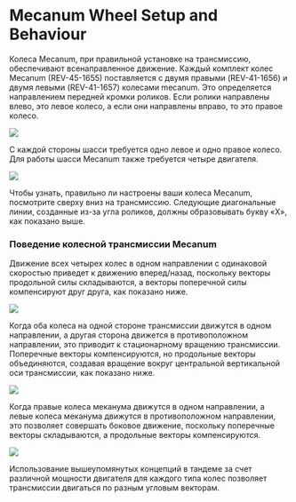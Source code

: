 # Mecanum Wheel Setup and Behaviour

Колеса Mecanum, при правильной установке на трансмиссию, обеспечивают всенаправленное движение. Каждый комплект колес Mecanum (REV-45-1655) поставляется с двумя правыми (REV-41-1656) и двумя левыми (REV-41-1657) колесами mecanum. Это определяется направлением передней кромки роликов. Если ролики направлены влево, это левое колесо, а если они направлены вправо, то это правое колесо.

![](https://2589213514-files.gitbook.io/\~/files/v0/b/gitbook-legacy-files/o/assets%2F-M5yw0n8IneF5-9ybLjT%2F-MEdFLXTiGafr6U3r\_25%2F-MEdOvGHyh9ZFSpewGH\_%2Fview%204.svg?alt=media\&token=af5e84d5-96f5-458a-b8f5-b73c7075eb97)

С каждой стороны шасси требуется одно левое и одно правое колесо. Для работы шасси Mecanum также требуется четыре двигателя.‌

![](https://2589213514-files.gitbook.io/\~/files/v0/b/gitbook-legacy-files/o/assets%2F-M5yw0n8IneF5-9ybLjT%2F-MGAlk3hA20qNrkaOKFl%2F-MGEhbw8k2D2JwY4u7qV%2FMVD\_Top%20-%20Arrows\_GB.svg?alt=media\&token=f4ef8a55-e246-4df0-8c6b-279ea88b5fa5)

Чтобы узнать, правильно ли настроены ваши колеса Mecanum, посмотрите сверху вниз на трансмиссию. Следующие диагональные линии, созданные из-за угла роликов, должны образовывать букву «X», как показано выше.‌

### Поведение колесной трансмиссии Mecanum

&#x20;Движение всех четырех колес в одном направлении с одинаковой скоростью приведет к движению вперед/назад, поскольку векторы продольной силы складываются, а векторы поперечной силы компенсируют друг друга, как показано ниже.‌

![](https://2589213514-files.gitbook.io/\~/files/v0/b/gitbook-legacy-files/o/assets%2F-M5yw0n8IneF5-9ybLjT%2F-MGAlk3hA20qNrkaOKFl%2F-MGElkhKXVl-5E9PyleO%2FMVD\_Forward\_Reverse\_GB%20REDo.svg?alt=media\&token=40fe8463-8f23-4136-a639-99bf049a1577)

Когда оба колеса на одной стороне трансмиссии движутся в одном направлении, а другая сторона движется в противоположном направлении, это приводит к стационарному вращению трансмиссии. Поперечные векторы компенсируются, но продольные векторы объединяются, создавая вращение вокруг центральной вертикальной оси трансмиссии, как показано ниже.‌

![](https://2589213514-files.gitbook.io/\~/files/v0/b/gitbook-legacy-files/o/assets%2F-M5yw0n8IneF5-9ybLjT%2F-MGAlk3hA20qNrkaOKFl%2F-MGElp8x9TzAzBG5F\_NH%2FMVD\_Spin\_GB%20Redo.svg?alt=media\&token=6877456d-f1c9-4ec9-af3d-e1582c81abe2)

Когда правые колеса меканума движутся в одном направлении, а левые колеса меканума движутся в противоположном направлении, это позволяет совершать боковое движение, поскольку поперечные векторы складываются, а продольные векторы компенсируются.‌

![](https://2589213514-files.gitbook.io/\~/files/v0/b/gitbook-legacy-files/o/assets%2F-M5yw0n8IneF5-9ybLjT%2F-MGAlk3hA20qNrkaOKFl%2F-MGEo9JBskv1dec5kwjH%2FMVD\_Strafe\_GB%20Redo.svg?alt=media\&token=f5bd20a9-662a-4489-9791-6c3227f2ab63)

Использование вышеупомянутых концепций в тандеме за счет различной мощности двигателя для каждого типа колес позволяет трансмиссии двигаться по разным угловым векторам.

<figure><img src="https://2589213514-files.gitbook.io/~/files/v0/b/gitbook-legacy-files/o/assets%2F-M5yw0n8IneF5-9ybLjT%2F-MGEuHO5rL_qf6RIPAes%2F-MGEy5xLE0nUJxvnvdtc%2FMVD_Vector_GB%20redo.svg?alt=media&#x26;token=d793e5b0-2c99-4929-b220-7781c66d54c2" alt=""><figcaption></figcaption></figure>
